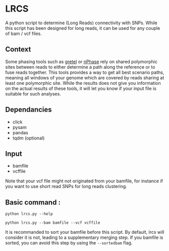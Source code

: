 # LRCS

A python script to determine (Long Reads) connectivity with SNPs. While this script has been designed for long reads, it can be used for any couple of bam / vcf files.

## Context

Some phasing tools such as [gretel](https://github.com/SamStudio8/gretel) or [nPhase](https://github.com/OmarOakheart/nPhase) rely on shared polymorphic sites between reads to either determine a path along the reference or to fuse reads together. This tools provides a way to get all best scenario paths, meaning all windows of your genome which are covered by reads sharing at least one polymorphic site. While the results does not give you information on the actual results of these tools, it will let you know if your input file is suitable for such analyses.

## Dependancies

* click
* pysam
* pandas
* tqdm (optional)

## Input

* bamfile
* vcffile

Note that your vcf file might not originated from your bamfile, for instance if you want to use short read SNPs for long reads clustering.

## Basic command :

`python lrcs.py --help`

`python lrcs.py --bam bamfile --vcf vcffile`

It is recommanded to sort your bamfile before this script. By default, lrcs will consider it is not, leading to a supplementary merging step. If you bamfile is sorted, you can avoid this step by using the `--sortedbam` flag.